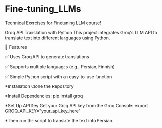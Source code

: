 # Fine-tuning_LLMs
Technical Exercises for Finetuning LLM course!

Groq API Translation with Python
This project integrates Groq's LLM API to translate text into different languages using Python.

🔹 Features

✅ Uses Groq API to generate translations

✅ Supports multiple languages (e.g., Persian, Finnish)

✅ Simple Python script with an easy-to-use function


*Installation
Clone the Repository

*Install Dependencies:
pip install groq

*Set Up API Key
Get your Groq API key from the Groq Console:
export GROQ_API_KEY="your_api_key_here"


*Then run the script to translate the text into Persian.
